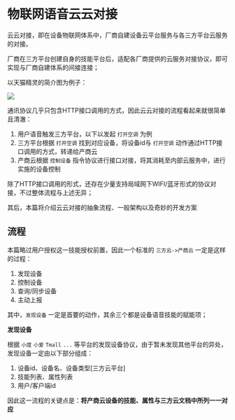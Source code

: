 # 物联网语音云云对接

云云对接，即在设备物联网体系中，厂商自建设备云平台服务与各三方平台云服务的对接。

厂商在三方平台创建自身的技能平台后，适配各厂商提供的云服务对接协议，即可实现与厂商自建体系的间接连接；

以天猫精灵的简介图为例子：

![](https://leyunone-img.oss-cn-hangzhou.aliyuncs.com/image/2024-01-17/e2446cf2-1c5f-4ef7-bc43-5105acbe636d.png)

通讯协议几乎只包含HTTP接口调用的方式，因此云云对接的流程看起来就很简单且清澈：

1. 用户语音触发三方平台，以下以发起 `打开空调` 为例
2. 三方平台根据 `打开空调` 找到对应设备，将设备id与 `打开空调` 动作通过HTTP接口调用的方式，转递给产商云
3. 产商云根据 `控制设备` 指令协议进行接口对接，将其消耗至内部云服务中，进行实施的设备控制

除了HTTP接口调用的形式，还存在少量支持局域网下WIFI/蓝牙形式的协议对接，不过整体流程与上述无异；

其后，本篇将介绍云云对接的抽象流程、一般架构以及奇妙的开发方案

## 流程

本篇略过用户授权这一技能授权前置，因此一个标准的 `三方云->产商云` 一定是这样的过程：

1. 发现设备
2. 控制设备
3. 查询/同步设备
4. 主动上报

其中，`发现设备` 一定是首要的动作，其余三个都是设备语音技能的赋能项；

**发现设备**

根据 `小度` `小爱` `Tmall` `...` 等平台的发现设备协议，由于暂未发现其他平台的异处，发现设备一定由以下部分组成：

1. 设备id、设备名、设备类型[三方云平台]
2. 技能列表、属性列表
3. 用户/客户端id

因此这一流程的关键点是：**将产商云设备的技能、属性与三方云文档中所列一一对应**

